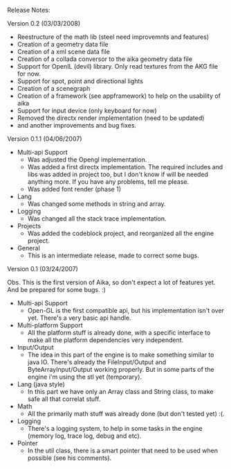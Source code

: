 Release Notes:

Version 0.2 (03/03/2008)
- Reestructure of the math lib (steel need improvemnts and features)
- Creation of a geometry data file
- Creation of a xml scene data file
- Creation of a collada conversor to the aika geometry data file
- Support for OpenIL (devil) library. Only read textures from the AKG file for now.
- Support for spot, point and directional lights
- Creation of a scenegraph
- Creation of a framework (see appframework) to help on the usability of aika
- Support for input device (only keyboard for now)
- Removed the directx render implementation (need to be updated)
- and another improvements and bug fixes.

Version 0.1.1 (04/06/2007)
- Multi-api Support
  - Was adjusted the Opengl implementation.
  - Was added a first directx implementation. The required includes and libs was added in project too, but I don't know
    if will be needed anything more. If you have any problems, tell me please.
  - Was added font render (phase 1)
- Lang
  - Was changed some methods in string and array.
- Logging
  - Was changed all the stack trace implementation.
- Projects
  - Was added the codeblock project, and reorganized all the engine project.
- General
  - This is an intermediate release, made to correct some bugs.


Version 0.1 (03/24/2007)

Obs. This is the first version of Aika, so don't expect a lot of features yet. And be prepared for some bugs. :)

- Multi-api Support
  - Open-GL is the first compatible api, but his implementation isn't over yet. There's a very basic api handle.
- Multi-platform Support
  - All the platform stuff is already done, with a specific interface to make all the platform dependencies very independent.
- Input/Output
  - The idea in this part of the engine is to make something similar to java IO. There's already the FileInput/Output and
    ByteArrayInput/Output working properly. But in some parts of the engine i'm using the stl yet (temporary).
- Lang (java style)
  - In this part we have only an Array class and String class, to make safe all that correlat stuff.
- Math
  - All the primarily math stuff was already done (but don't tested yet) :(.
- Logging
  - There's a logging system, to help in some tasks in the engine (memory log, trace log, debug and etc).
- Pointer
  - In the util class, there is a smart pointer that need to be used when possible (see his comments).



